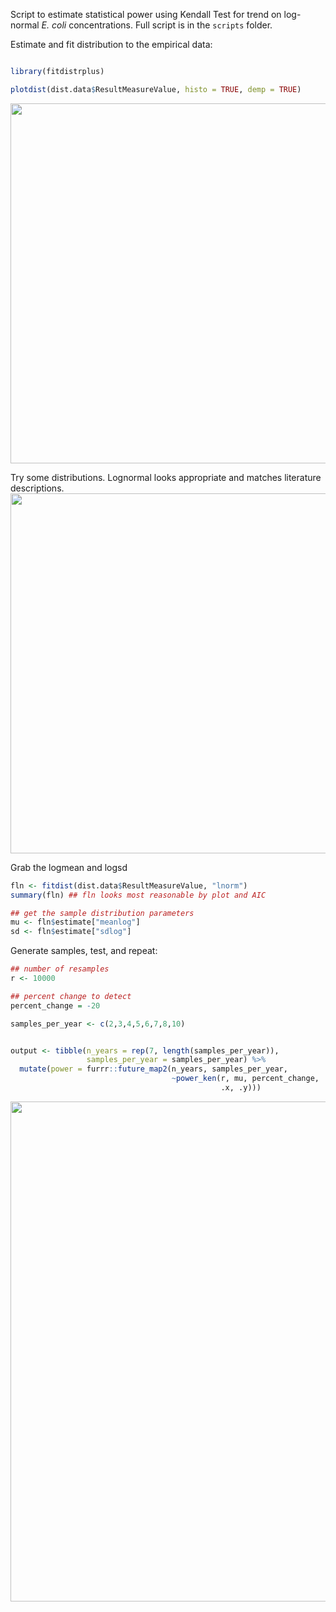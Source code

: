 
<!-- README.md is generated from README.Rmd. Please edit that file -->

<!-- badges: start -->

<!-- badges: end -->

Script to estimate statistical power using Kendall Test for trend on
log-normal *E. coli* concentrations. Full script is in the `scripts`
folder.

Estimate and fit distribution to the empirical data:

``` r

library(fitdistrplus)

plotdist(dist.data$ResultMeasureValue, histo = TRUE, demp = TRUE)
```

<img src="C:/Users/michael.schramm/OneDrive - agnet.tamu.edu/Documents/Data-Analysis-Projects/mk-power/plotdist.png" width="576" />

Try some distributions. Lognormal looks appropriate and matches
literature descriptions.
<img src="C:/Users/michael.schramm/OneDrive - agnet.tamu.edu/Documents/Data-Analysis-Projects/mk-power/fitdist.png" width="576" />

Grab the logmean and logsd

``` r
fln <- fitdist(dist.data$ResultMeasureValue, "lnorm")
summary(fln) ## fln looks most reasonable by plot and AIC

## get the sample distribution parameters
mu <- fln$estimate["meanlog"]
sd <- fln$estimate["sdlog"]
```

Generate samples, test, and repeat:

``` r
## number of resamples
r <- 10000

## percent change to detect
percent_change = -20

samples_per_year <- c(2,3,4,5,6,7,8,10)


output <- tibble(n_years = rep(7, length(samples_per_year)),
                 samples_per_year = samples_per_year) %>%
  mutate(power = furrr::future_map2(n_years, samples_per_year,
                                    ~power_ken(r, mu, percent_change,
                                               .x, .y)))
```

<img src="C:/Users/michael.schramm/OneDrive - agnet.tamu.edu/Documents/Data-Analysis-Projects/mk-power/example.png" width="800" />
